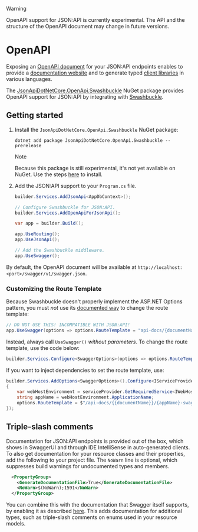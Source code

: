 > [!WARNING]
> OpenAPI support for JSON:API is currently experimental. The API and the structure of the OpenAPI document may change in future versions.

# OpenAPI

Exposing an [OpenAPI document](https://swagger.io/specification/) for your JSON:API endpoints enables to provide a
[documentation website](https://swagger.io/tools/swagger-ui/) and to generate typed
[client libraries](https://openapi-generator.tech/docs/generators/) in various languages.

The [JsonApiDotNetCore.OpenApi.Swashbuckle](https://github.com/json-api-dotnet/JsonApiDotNetCore/pkgs/nuget/JsonApiDotNetCore.OpenApi.Swashbuckle) NuGet package
provides OpenAPI support for JSON:API by integrating with [Swashbuckle](https://github.com/domaindrivendev/Swashbuckle.AspNetCore).

## Getting started

1.  Install the `JsonApiDotNetCore.OpenApi.Swashbuckle` NuGet package:

    ```
    dotnet add package JsonApiDotNetCore.OpenApi.Swashbuckle --prerelease
    ```

    > [!NOTE]
    > Because this package is still experimental, it's not yet available on NuGet.
    > Use the steps [here](https://github.com/json-api-dotnet/JsonApiDotNetCore?tab=readme-ov-file#trying-out-the-latest-build) to install.

2.  Add the JSON:API support to your `Program.cs` file.

    ```c#
    builder.Services.AddJsonApi<AppDbContext>();

    // Configure Swashbuckle for JSON:API.
    builder.Services.AddOpenApiForJsonApi();

    var app = builder.Build();

    app.UseRouting();
    app.UseJsonApi();

    // Add the Swashbuckle middleware.
    app.UseSwagger();
    ```

By default, the OpenAPI document will be available at `http://localhost:<port>/swagger/v1/swagger.json`.

### Customizing the Route Template

Because Swashbuckle doesn't properly implement the ASP.NET Options pattern, you must *not* use its
[documented way](https://github.com/domaindrivendev/Swashbuckle.AspNetCore?tab=readme-ov-file#change-the-path-for-swagger-json-endpoints)
to change the route template:

```c#
// DO NOT USE THIS! INCOMPATIBLE WITH JSON:API!
app.UseSwagger(options => options.RouteTemplate = "api-docs/{documentName}/swagger.yaml");
```

Instead, always call `UseSwagger()` *without parameters*. To change the route template, use the code below:

```c#
builder.Services.Configure<SwaggerOptions>(options => options.RouteTemplate = "/api-docs/{documentName}/swagger.yaml");
```

If you want to inject dependencies to set the route template, use:

```c#
builder.Services.AddOptions<SwaggerOptions>().Configure<IServiceProvider>((options, serviceProvider) =>
{
    var webHostEnvironment = serviceProvider.GetRequiredService<IWebHostEnvironment>();
    string appName = webHostEnvironment.ApplicationName;
    options.RouteTemplate = $"/api-docs/{{documentName}}/{appName}-swagger.yaml";
});
```

## Triple-slash comments

Documentation for JSON:API endpoints is provided out of the box, which shows in SwaggerUI and through IDE IntelliSense in auto-generated clients.
To also get documentation for your resource classes and their properties, add the following to your project file.
The `NoWarn` line is optional, which suppresses build warnings for undocumented types and members.

```xml
  <PropertyGroup>
    <GenerateDocumentationFile>True</GenerateDocumentationFile>
    <NoWarn>$(NoWarn);1591</NoWarn>
  </PropertyGroup>
```

You can combine this with the documentation that Swagger itself supports, by enabling it as described
[here](https://github.com/domaindrivendev/Swashbuckle.AspNetCore#include-descriptions-from-xml-comments).
This adds documentation for additional types, such as triple-slash comments on enums used in your resource models.
